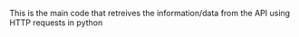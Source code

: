 This is the main code that retreives the information/data from the API using HTTP requests in python

